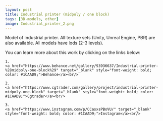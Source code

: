 ```yaml
---
layout: post 
title: Industrial printer (midpoly / one block)
tags: [3D-models, other]
image: Industrial_printer_2.png
---
```

Model of industrial printer.
All texture sets (Unity, Unreal Engine, PBR) are also available. 
All models have lods (2-3 levels).

<!--more-->

You can learn more about this work by clicking on the links below: <br/>

<div>
<!--
	1.
    <a href="https://www.artstation.com/artwork/1nB3wq" target="_blank" style="font-weight: bold; color: #1CAAD9;">Artstation</a><br/>
-->
	
	1.
	<a href="https://www.behance.net/gallery/93936637/Industrial-printer-%28midpoly-one-block%29" target="_blank" style="font-weight: bold; color: #1CAAD9;">Behance</a><br/>	

	2.
	<a href="https://www.cgtrader.com/gallery/project/industrial-printer-midpoly-one-block" target="_blank" style="font-weight: bold; color: #1CAAD9;">Cgtrader</a><br/>
	
	3.
	<a href="https://www.instagram.com/p/CCasxsPBoVU/" target="_blank" style="font-weight: bold; color: #1CAAD9;">Instagram</a><br/>

<!--	
	4.
	<a href="https://sketchfab.com/3d-models/sci-fi-knife-5e861cecc971491d8920a2b1fa09f896" target="_blank" style="font-weight: bold; color: #1CAAD9;">Sketchfab</a><br/>	
	5.
	<a href="https://assetstore.unity.com/packages/3d/props/weapons/sci-fi-knife-pbr-142685" target="_blank" style="font-weight: bold; color: #1CAAD9;">Unity asset store</a>
-->	
</div>
